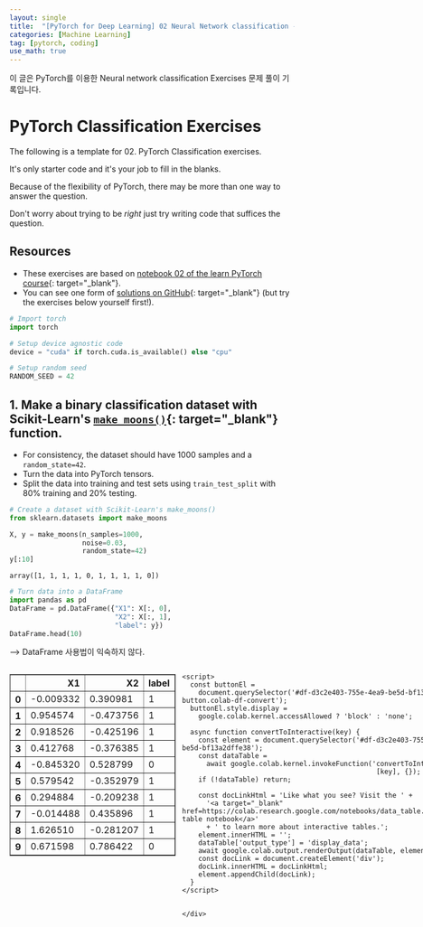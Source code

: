 ```yaml
---
layout: single
title:  "[PyTorch for Deep Learning] 02 Neural Network classification - Exercises"
categories: [Machine Learning]
tag: [pytorch, coding]
use_math: true
---
```


이 글은 PyTorch를 이용한 Neural network classification Exercises 문제 풀이 기록입니다.


# PyTorch Classification Exercises

The following is a template for 02. PyTorch Classification exercises.

It's only starter code and it's your job to fill in the blanks.

Because of the flexibility of PyTorch, there may be more than one way to answer the question.

Don't worry about trying to be *right* just try writing code that suffices the question.

## Resources
* These exercises are based on [notebook 02 of the learn PyTorch course](https://www.learnpytorch.io/02_pytorch_classification/){: target="_blank"}.
* You can see one form of [solutions on GitHub](https://github.com/mrdbourke/pytorch-deep-learning/tree/main/extras/solutions){: target="_blank"} (but try the exercises below yourself first!).


```python
# Import torch
import torch

# Setup device agnostic code
device = "cuda" if torch.cuda.is_available() else "cpu"

# Setup random seed
RANDOM_SEED = 42
```

## 1. Make a binary classification dataset with Scikit-Learn's [`make_moons()`](https://scikit-learn.org/stable/modules/generated/sklearn.datasets.make_moons.html){: target="_blank"} function.
  * For consistency, the dataset should have 1000 samples and a `random_state=42`.
  * Turn the data into PyTorch tensors.
  * Split the data into training and test sets using `train_test_split` with 80% training and 20% testing.


```python
# Create a dataset with Scikit-Learn's make_moons()
from sklearn.datasets import make_moons

X, y = make_moons(n_samples=1000,
                  noise=0.03,
                  random_state=42)
y[:10]
```




    array([1, 1, 1, 1, 0, 1, 1, 1, 1, 0])




```python
# Turn data into a DataFrame
import pandas as pd
DataFrame = pd.DataFrame({"X1": X[:, 0],
                          "X2": X[:, 1],
                          "label": y})
DataFrame.head(10)
```

--> DataFrame 사용법이 익숙하지 않다.



  <div id="df-d3c2e403-755e-4ea9-be5d-bf13a2dffe38" class="colab-df-container">
    <div>
<style scoped>
    .dataframe tbody tr th:only-of-type {
        vertical-align: middle;
    }

    .dataframe tbody tr th {
        vertical-align: top;
    }

    .dataframe thead th {
        text-align: right;
    }
</style>
<table border="1" class="dataframe">
  <thead>
    <tr style="text-align: right;">
      <th></th>
      <th>X1</th>
      <th>X2</th>
      <th>label</th>
    </tr>
  </thead>
  <tbody>
    <tr>
      <th>0</th>
      <td>-0.009332</td>
      <td>0.390981</td>
      <td>1</td>
    </tr>
    <tr>
      <th>1</th>
      <td>0.954574</td>
      <td>-0.473756</td>
      <td>1</td>
    </tr>
    <tr>
      <th>2</th>
      <td>0.918526</td>
      <td>-0.425196</td>
      <td>1</td>
    </tr>
    <tr>
      <th>3</th>
      <td>0.412768</td>
      <td>-0.376385</td>
      <td>1</td>
    </tr>
    <tr>
      <th>4</th>
      <td>-0.845320</td>
      <td>0.528799</td>
      <td>0</td>
    </tr>
    <tr>
      <th>5</th>
      <td>0.579542</td>
      <td>-0.352979</td>
      <td>1</td>
    </tr>
    <tr>
      <th>6</th>
      <td>0.294884</td>
      <td>-0.209238</td>
      <td>1</td>
    </tr>
    <tr>
      <th>7</th>
      <td>-0.014488</td>
      <td>0.435896</td>
      <td>1</td>
    </tr>
    <tr>
      <th>8</th>
      <td>1.626510</td>
      <td>-0.281207</td>
      <td>1</td>
    </tr>
    <tr>
      <th>9</th>
      <td>0.671598</td>
      <td>0.786422</td>
      <td>0</td>
    </tr>
  </tbody>
</table>
</div>
    <div class="colab-df-buttons">

  <div class="colab-df-container">
    <button class="colab-df-convert" onclick="convertToInteractive('df-d3c2e403-755e-4ea9-be5d-bf13a2dffe38')"
            title="Convert this dataframe to an interactive table."
            style="display:none;">

  <svg xmlns="http://www.w3.org/2000/svg" height="24px" viewBox="0 -960 960 960">
    <path d="M120-120v-720h720v720H120Zm60-500h600v-160H180v160Zm220 220h160v-160H400v160Zm0 220h160v-160H400v160ZM180-400h160v-160H180v160Zm440 0h160v-160H620v160ZM180-180h160v-160H180v160Zm440 0h160v-160H620v160Z"/>
  </svg>
    </button>

  <style>
    .colab-df-container {
      display:flex;
      gap: 12px;
    }

    .colab-df-convert {
      background-color: #E8F0FE;
      border: none;
      border-radius: 50%;
      cursor: pointer;
      display: none;
      fill: #1967D2;
      height: 32px;
      padding: 0 0 0 0;
      width: 32px;
    }

    .colab-df-convert:hover {
      background-color: #E2EBFA;
      box-shadow: 0px 1px 2px rgba(60, 64, 67, 0.3), 0px 1px 3px 1px rgba(60, 64, 67, 0.15);
      fill: #174EA6;
    }

    .colab-df-buttons div {
      margin-bottom: 4px;
    }

    [theme=dark] .colab-df-convert {
      background-color: #3B4455;
      fill: #D2E3FC;
    }

    [theme=dark] .colab-df-convert:hover {
      background-color: #434B5C;
      box-shadow: 0px 1px 3px 1px rgba(0, 0, 0, 0.15);
      filter: drop-shadow(0px 1px 2px rgba(0, 0, 0, 0.3));
      fill: #FFFFFF;
    }
  </style>

    <script>
      const buttonEl =
        document.querySelector('#df-d3c2e403-755e-4ea9-be5d-bf13a2dffe38 button.colab-df-convert');
      buttonEl.style.display =
        google.colab.kernel.accessAllowed ? 'block' : 'none';

      async function convertToInteractive(key) {
        const element = document.querySelector('#df-d3c2e403-755e-4ea9-be5d-bf13a2dffe38');
        const dataTable =
          await google.colab.kernel.invokeFunction('convertToInteractive',
                                                    [key], {});
        if (!dataTable) return;

        const docLinkHtml = 'Like what you see? Visit the ' +
          '<a target="_blank" href=https://colab.research.google.com/notebooks/data_table.ipynb>data table notebook</a>'
          + ' to learn more about interactive tables.';
        element.innerHTML = '';
        dataTable['output_type'] = 'display_data';
        await google.colab.output.renderOutput(dataTable, element);
        const docLink = document.createElement('div');
        docLink.innerHTML = docLinkHtml;
        element.appendChild(docLink);
      }
    </script>
  </div>


<div id="df-23738fc7-6f8b-406d-8f22-566cab365223">
  <button class="colab-df-quickchart" onclick="quickchart('df-23738fc7-6f8b-406d-8f22-566cab365223')"
            title="Suggest charts"
            style="display:none;">

<svg xmlns="http://www.w3.org/2000/svg" height="24px"viewBox="0 0 24 24"
     width="24px">
    <g>
        <path d="M19 3H5c-1.1 0-2 .9-2 2v14c0 1.1.9 2 2 2h14c1.1 0 2-.9 2-2V5c0-1.1-.9-2-2-2zM9 17H7v-7h2v7zm4 0h-2V7h2v10zm4 0h-2v-4h2v4z"/>
    </g>
</svg>
  </button>

<style>
  .colab-df-quickchart {
      --bg-color: #E8F0FE;
      --fill-color: #1967D2;
      --hover-bg-color: #E2EBFA;
      --hover-fill-color: #174EA6;
      --disabled-fill-color: #AAA;
      --disabled-bg-color: #DDD;
  }

  [theme=dark] .colab-df-quickchart {
      --bg-color: #3B4455;
      --fill-color: #D2E3FC;
      --hover-bg-color: #434B5C;
      --hover-fill-color: #FFFFFF;
      --disabled-bg-color: #3B4455;
      --disabled-fill-color: #666;
  }

  .colab-df-quickchart {
    background-color: var(--bg-color);
    border: none;
    border-radius: 50%;
    cursor: pointer;
    display: none;
    fill: var(--fill-color);
    height: 32px;
    padding: 0;
    width: 32px;
  }

  .colab-df-quickchart:hover {
    background-color: var(--hover-bg-color);
    box-shadow: 0 1px 2px rgba(60, 64, 67, 0.3), 0 1px 3px 1px rgba(60, 64, 67, 0.15);
    fill: var(--button-hover-fill-color);
  }

  .colab-df-quickchart-complete:disabled,
  .colab-df-quickchart-complete:disabled:hover {
    background-color: var(--disabled-bg-color);
    fill: var(--disabled-fill-color);
    box-shadow: none;
  }

  .colab-df-spinner {
    border: 2px solid var(--fill-color);
    border-color: transparent;
    border-bottom-color: var(--fill-color);
    animation:
      spin 1s steps(1) infinite;
  }

  @keyframes spin {
    0% {
      border-color: transparent;
      border-bottom-color: var(--fill-color);
      border-left-color: var(--fill-color);
    }
    20% {
      border-color: transparent;
      border-left-color: var(--fill-color);
      border-top-color: var(--fill-color);
    }
    30% {
      border-color: transparent;
      border-left-color: var(--fill-color);
      border-top-color: var(--fill-color);
      border-right-color: var(--fill-color);
    }
    40% {
      border-color: transparent;
      border-right-color: var(--fill-color);
      border-top-color: var(--fill-color);
    }
    60% {
      border-color: transparent;
      border-right-color: var(--fill-color);
    }
    80% {
      border-color: transparent;
      border-right-color: var(--fill-color);
      border-bottom-color: var(--fill-color);
    }
    90% {
      border-color: transparent;
      border-bottom-color: var(--fill-color);
    }
  }
</style>

  <script>
    async function quickchart(key) {
      const quickchartButtonEl =
        document.querySelector('#' + key + ' button');
      quickchartButtonEl.disabled = true;  // To prevent multiple clicks.
      quickchartButtonEl.classList.add('colab-df-spinner');
      try {
        const charts = await google.colab.kernel.invokeFunction(
            'suggestCharts', [key], {});
      } catch (error) {
        console.error('Error during call to suggestCharts:', error);
      }
      quickchartButtonEl.classList.remove('colab-df-spinner');
      quickchartButtonEl.classList.add('colab-df-quickchart-complete');
    }
    (() => {
      let quickchartButtonEl =
        document.querySelector('#df-23738fc7-6f8b-406d-8f22-566cab365223 button');
      quickchartButtonEl.style.display =
        google.colab.kernel.accessAllowed ? 'block' : 'none';
    })();
  </script>
</div>

    </div>
  </div>





```python
# Visualize the data on a scatter plot
import matplotlib.pyplot as plt
plt.figure(figsize=(10, 7))
plt.scatter(X[:, 0], X[:, 1], c=y)
```




    <matplotlib.collections.PathCollection at 0x7a122330c1c0>




    
![02_pytorch_classification_exercises_6_1](https://github.com/yesnote/yesnote.github.io/assets/173476188/70050fe3-a6a1-4126-bcfd-a7b53a47ce88)
    



```python
# Turn data into tensors of dtype float
X, y = torch.from_numpy(X).type(torch.float), torch.from_numpy(y).type(torch.float)

# Split the data into train and test sets (80% train, 20% test)
from sklearn.model_selection import train_test_split
X_train, X_test, y_train, y_test = train_test_split(X,
                                                    y,
                                                    test_size=0.2,
                                                    random_state=42)
X_train
```




    tensor([[ 1.9758,  0.2076],
            [-0.9608,  0.4007],
            [-0.0986,  1.0231],
            ...,
            [-0.7455,  0.6595],
            [ 1.0195,  0.0933],
            [ 1.9252,  0.1191]])



## 2. Build a model by subclassing `nn.Module` that incorporates non-linear activation functions and is capable of fitting the data you created in 1.
  * Feel free to use any combination of PyTorch layers (linear and non-linear) you want.


```python
import torch
from torch import nn

# Inherit from nn.Module to make a model capable of fitting the mooon data
class MoonModelV0(nn.Module):
    ## Your code here ##
    def __init__(self):
      super().__init__()
      self.layer = nn.Sequential(
          nn.Linear(in_features=2, out_features=8),
          nn.ReLU(),
          nn.Linear(in_features=8, out_features=8),
          nn.ReLU(),
          nn.Linear(in_features=8, out_features=1)
      )
    def forward(self, x):
        ## Your code here ##
        return self.layer(x)

# Instantiate the model
## Your code here ##
model_0 = MoonModelV0().to(device)
model_0
```




    MoonModelV0(
      (layer): Sequential(
        (0): Linear(in_features=2, out_features=8, bias=True)
        (1): ReLU()
        (2): Linear(in_features=8, out_features=8, bias=True)
        (3): ReLU()
        (4): Linear(in_features=8, out_features=1, bias=True)
      )
    )



## 3. Setup a binary classification compatible loss function and optimizer to use when training the model built in 2.


```python
# Setup loss function
loss_fn = nn.BCEWithLogitsLoss()
# Setup optimizer to optimize model's parameters
optimizer = torch.optim.SGD(params=model_0.parameters(),
                            lr=0.1)
```

## 4. Create a training and testing loop to fit the model you created in 2 to the data you created in 1.
  * Do a forward pass of the model to see what's coming out in the form of logits, prediction probabilities and labels.
  * To measure model accuray, you can create your own accuracy function or use the accuracy function in [TorchMetrics](https://torchmetrics.readthedocs.io/en/latest/).
  * Train the model for long enough for it to reach over 96% accuracy.
  * The training loop should output progress every 10 epochs of the model's training and test set loss and accuracy.


```python
# What's coming out of our model?
X_train, y_train = X_train.to(device), y_train.to(device)
X_test, y_test = X_test.to(device), y_test.to(device)
X, y = X.to(device), y.to(device)
y_logits = model_0(X).squeeze()
# logits (raw outputs of model)
print("Logits:")
## Your code here ##
print(f"{y_logits[:10]}")
# Prediction probabilities
print("Pred probs:")
## Your code here ##
print(f"{torch.sigmoid(y_logits)[:10]}")
# Prediction labels
print("Pred labels:")
## Your code here ##
print(f"{torch.round(torch.sigmoid(y_logits))[:10]}")
```

    Logits:
    tensor([-0.0356,  0.0421,  0.0400,  0.0187, -0.1194,  0.0283,  0.0124, -0.0391,
             0.0488, -0.0489], device='cuda:0', grad_fn=<SliceBackward0>)
    Pred probs:
    tensor([0.4911, 0.5105, 0.5100, 0.5047, 0.4702, 0.5071, 0.5031, 0.4902, 0.5122,
            0.4878], device='cuda:0', grad_fn=<SliceBackward0>)
    Pred labels:
    tensor([0., 1., 1., 1., 0., 1., 1., 0., 1., 0.], device='cuda:0',
           grad_fn=<SliceBackward0>)



```python
# Let's calculuate the accuracy using accuracy from TorchMetrics
!pip -q install torchmetrics # Colab doesn't come with torchmetrics
from torchmetrics import Accuracy
acc_fn = Accuracy(task="multiclass", num_classes=2).to(device)
acc = acc_fn(torch.round(torch.sigmoid(y_logits.squeeze()))[:10], y[:10])
acc
## TODO: Uncomment this code to use the Accuracy function
# acc_fn = Accuracy(task="multiclass", num_classes=2).to(device) # send accuracy function to device
# acc_fn
```




    tensor(0.8000, device='cuda:0')




```python
## TODO: Uncomment this to set the seed
torch.manual_seed(RANDOM_SEED)

# Setup epochs
epochs = 1000

# Send data to the device


# Loop through the data
for epoch in range(epochs):
  ### Training
  model_0.train()

  # 1. Forward pass (logits output)
  y_logits = model_0(X_train).squeeze()
  # Turn logits into prediction probabilities
  y_probs = torch.sigmoid(y_logits)

  # Turn prediction probabilities into prediction labels
  y_pred = torch.round(y_probs)

  # 2. Calculaute the loss
  loss = loss_fn(y_logits, y_train) # loss = compare model raw outputs to desired model outputs

  # Calculate the accuracy
  acc = acc_fn(y_pred, y_train.int()) # the accuracy function needs to compare pred labels (not logits) with actual labels

  # 3. Zero the gradients
  optimizer.zero_grad()

  # 4. Loss backward (perform backpropagation) - https://brilliant.org/wiki/backpropagation/#:~:text=Backpropagation%2C%20short%20for%20%22backward%20propagation,to%20the%20neural%20network's%20weights.
  loss.backward()
  # 5. Step the optimizer (gradient descent) - https://towardsdatascience.com/gradient-descent-algorithm-a-deep-dive-cf04e8115f21#:~:text=Gradient%20descent%20(GD)%20is%20an,e.g.%20in%20a%20linear%20regression)
  optimizer.step()

  ### Testing
  model_0.eval()
  with torch.inference_mode():
    # 1. Forward pass (to get the logits)
    test_logits = model_0(X_test).squeeze()
    # Turn the test logits into prediction labels
    test_pred = torch.round(torch.sigmoid(test_logits))

    # 2. Caculate the test loss/acc
    test_loss = loss_fn(test_logits, y_test)
    test_acc = acc_fn(test_pred, y_test)

  # Print out what's happening every 100 epochs
  if epoch % 100 == 0:
    print(f"Epoch: {epoch} | Loss: {loss:.4f} | Acc: {acc:.2f} | Test loss: {test_loss:.4f} | Test acc: {test_acc:.2f}")

```

    Epoch: 0 | Loss: 0.6688 | Acc: 0.86 | Test loss: 0.6687 | Test acc: 0.85
    Epoch: 100 | Loss: 0.2867 | Acc: 0.86 | Test loss: 0.2984 | Test acc: 0.87
    Epoch: 200 | Loss: 0.2327 | Acc: 0.89 | Test loss: 0.2356 | Test acc: 0.90
    Epoch: 300 | Loss: 0.2202 | Acc: 0.90 | Test loss: 0.2229 | Test acc: 0.89
    Epoch: 400 | Loss: 0.2118 | Acc: 0.90 | Test loss: 0.2164 | Test acc: 0.90
    Epoch: 500 | Loss: 0.2062 | Acc: 0.90 | Test loss: 0.2129 | Test acc: 0.88
    Epoch: 600 | Loss: 0.2028 | Acc: 0.91 | Test loss: 0.2112 | Test acc: 0.88
    Epoch: 700 | Loss: 0.2010 | Acc: 0.90 | Test loss: 0.2105 | Test acc: 0.88
    Epoch: 800 | Loss: 0.1999 | Acc: 0.90 | Test loss: 0.2101 | Test acc: 0.88
    Epoch: 900 | Loss: 0.1993 | Acc: 0.90 | Test loss: 0.2099 | Test acc: 0.88


--> loss 계산할 때 y_true의 값은 int로 취한다.

## 5. Make predictions with your trained model and plot them using the `plot_decision_boundary()` function created in this notebook.


```python
# Plot the model predictions
import numpy as np

def plot_decision_boundary(model, X, y):

    # Put everything to CPU (works better with NumPy + Matplotlib)
    model.to("cpu")
    X, y = X.to("cpu"), y.to("cpu")

    # Source - https://madewithml.com/courses/foundations/neural-networks/
    # (with modifications)
    x_min, x_max = X[:, 0].min() - 0.1, X[:, 0].max() + 0.1
    y_min, y_max = X[:, 1].min() - 0.1, X[:, 1].max() + 0.1
    xx, yy = np.meshgrid(np.linspace(x_min, x_max, 101),
                         np.linspace(y_min, y_max, 101))

    # Make features
    X_to_pred_on = torch.from_numpy(np.column_stack((xx.ravel(), yy.ravel()))).float()

    # Make predictions
    model.eval()
    with torch.inference_mode():
        y_logits = model(X_to_pred_on)

    # Test for multi-class or binary and adjust logits to prediction labels
    if len(torch.unique(y)) > 2:
        y_pred = torch.softmax(y_logits, dim=1).argmax(dim=1) # mutli-class
    else:
        y_pred = torch.round(torch.sigmoid(y_logits)) # binary

    # Reshape preds and plot
    y_pred = y_pred.reshape(xx.shape).detach().numpy()
    plt.contourf(xx, yy, y_pred, cmap=plt.cm.RdYlBu, alpha=0.7)
    plt.scatter(X[:, 0], X[:, 1], c=y, s=40, cmap=plt.cm.RdYlBu)
    plt.xlim(xx.min(), xx.max())
    plt.ylim(yy.min(), yy.max())
```


```python
# Plot decision boundaries for training and test sets
plt.figure(figsize=(12, 6))
plt.subplot(1, 2, 1)
plot_decision_boundary(model_0, X_train, y_train)
plt.title("Train")
plt.subplot(1, 2, 2)
plot_decision_boundary(model_0, X_test, y_test)
plt.title("Test")
```




    Text(0.5, 1.0, 'Test')




    
![02_pytorch_classification_exercises_18_1](https://github.com/yesnote/yesnote.github.io/assets/173476188/1ad07dd6-0a12-44c5-ba68-ee0b25837b6a){: target="_blank"}
    


## 6. Replicate the Tanh (hyperbolic tangent) activation function in pure PyTorch.
  * Feel free to reference the [ML cheatsheet website](https://ml-cheatsheet.readthedocs.io/en/latest/activation_functions.html#tanh){: target="_blank"} for the formula.


```python
# Create a straight line tensor
A = torch.arange(-10, 10, 0.01)
```


```python
# Test torch.tanh() on the tensor and plot it
plt.figure(figsize=(10, 7))
plt.plot(torch.tanh(A))
```




    [<matplotlib.lines.Line2D at 0x7a11fb1e4070>]




    
![02_pytorch_classification_exercises_21_1](https://github.com/yesnote/yesnote.github.io/assets/173476188/af4edf45-d42d-450d-b304-8d8ea2dbdfc0)
    



```python
# Replicate torch.tanh() and plot it
plt.figure(figsize=(10, 7))
plt.plot((torch.exp(A)-torch.exp(-A))/(torch.exp(A) + torch.exp(-A)))
```




    [<matplotlib.lines.Line2D at 0x7a11fb120430>]




![02_pytorch_classification_exercises_22_1](https://github.com/yesnote/yesnote.github.io/assets/173476188/07d017db-c6c7-46b4-a49d-79ce7cca7958)
    


## 7. Create a multi-class dataset using the [spirals data creation function from CS231n](https://cs231n.github.io/neural-networks-case-study/){: target="_blank"} (see below for the code).
  * Split the data into training and test sets (80% train, 20% test) as well as turn it into PyTorch tensors.
  * Construct a model capable of fitting the data (you may need a combination of linear and non-linear layers).
  * Build a loss function and optimizer capable of handling multi-class data (optional extension: use the Adam optimizer instead of SGD, you may have to experiment with different values of the learning rate to get it working).
  * Make a training and testing loop for the multi-class data and train a model on it to reach over 95% testing accuracy (you can use any accuracy measuring function here that you like) - 1000 epochs should be plenty.
  * Plot the decision boundaries on the spirals dataset from your model predictions, the `plot_decision_boundary()` function should work for this dataset too.


```python
# Code for creating a spiral dataset from CS231n
import numpy as np
import matplotlib.pyplot as plt
RANDOM_SEED = 42
np.random.seed(RANDOM_SEED)
N = 100 # number of points per class
D = 2 # dimensionality
K = 3 # number of classes
X = np.zeros((N*K,D)) # data matrix (each row = single example)
y = np.zeros(N*K, dtype='uint8') # class labels
for j in range(K):
  ix = range(N*j,N*(j+1))
  r = np.linspace(0.0,1,N) # radius
  t = np.linspace(j*4,(j+1)*4,N) + np.random.randn(N)*0.2 # theta
  X[ix] = np.c_[r*np.sin(t), r*np.cos(t)]
  y[ix] = j
# lets visualize the data
plt.scatter(X[:, 0], X[:, 1], c=y, s=40, cmap=plt.cm.RdYlBu)
plt.show()
```


    
![02_pytorch_classification_exercises_24_0](https://github.com/yesnote/yesnote.github.io/assets/173476188/8f3f6ad4-1258-4135-81ba-c3b5625e35bd)
    



```python
# Turn data into tensors
import torch
X = torch.from_numpy(X).type(torch.float) # features as float32
y = torch.from_numpy(y).type(torch.LongTensor) # labels need to be of type long

# Create train and test splits
from sklearn.model_selection import train_test_split
X_train, X_test, y_train, y_test = train_test_split(X, y, test_size=0.2, random_state=42)
```


```python
# Let's calculuate the accuracy for when we fit our model
!pip -q install torchmetrics # colab doesn't come with torchmetrics
from torchmetrics import Accuracy

## TODO: uncomment the two lines below to send the accuracy function to the device
acc_fn = Accuracy(task="multiclass", num_classes=3).to(device)

```


```python
# Prepare device agnostic code
device = "cuda" if torch.cuda.is_available() else "cpu"

# Create model by subclassing nn.Module
class SpiralModel(nn.Module):
  def __init__(self):
    super().__init__()
    self.layer = nn.Sequential(
          nn.Linear(in_features=2, out_features=8),
          nn.ReLU(),
          nn.Linear(in_features=8, out_features=8),
          nn.ReLU(),
          nn.Linear(in_features=8, out_features=3)
      )

  def forward(self, x):
    return self.layer(x)


# Instantiate model and send it to device
model_1 = SpiralModel().to(device)
model_1
```




    SpiralModel(
      (layer): Sequential(
        (0): Linear(in_features=2, out_features=8, bias=True)
        (1): ReLU()
        (2): Linear(in_features=8, out_features=8, bias=True)
        (3): ReLU()
        (4): Linear(in_features=8, out_features=3, bias=True)
      )
    )




```python
# Setup data to be device agnostic
X_train, y_train = X_train.to(device), y_train.to(device)
X_test, y_test = X_test.to(device), y_test.to(device)

# Print out first 10 untrained model outputs (forward pass)
print("Logits:")
## Your code here ##
logits = model_1(X_train)
print(f"{logits[:10]}, {logits.shape}")
print("Pred probs:")
## Your code here ##
pred_probs = torch.softmax(logits, dim=1)
print(f"{pred_probs[:10]}")
print("Pred labels:")
## Your code here ##
pred_labels = torch.argmax(pred_probs, dim=1)
print(f"{pred_labels[:10]}")
```

    Logits:
    tensor([[-0.0620, -0.3527, -0.2153],
            [-0.0690, -0.3463, -0.2262],
            [-0.0746, -0.3872, -0.2516],
            [-0.2075, -0.3709, -0.4343],
            [-0.1552, -0.4035, -0.3753],
            [-0.1090, -0.3818, -0.2977],
            [-0.0938, -0.3901, -0.2801],
            [-0.0447, -0.3166, -0.1868],
            [-0.1124, -0.3449, -0.2855],
            [-0.2093, -0.3717, -0.4374]], device='cuda:0',
           grad_fn=<SliceBackward0>), torch.Size([240, 3])
    Pred probs:
    tensor([[0.3838, 0.2870, 0.3292],
            [0.3828, 0.2901, 0.3271],
            [0.3892, 0.2847, 0.3261],
            [0.3779, 0.3209, 0.3012],
            [0.3872, 0.3021, 0.3107],
            [0.3862, 0.2940, 0.3198],
            [0.3886, 0.2889, 0.3225],
            [0.3803, 0.2898, 0.3299],
            [0.3797, 0.3009, 0.3194],
            [0.3779, 0.3212, 0.3008]], device='cuda:0', grad_fn=<SliceBackward0>)
    Pred labels:
    tensor([0, 0, 0, 0, 0, 0, 0, 0, 0, 0], device='cuda:0')



```python
# Setup loss function and optimizer
loss_fn = nn.CrossEntropyLoss()
optimizer = torch.optim.Adam(params=model_1.parameters(),
                             lr=0.1)
```


```python
# Build a training loop for the model
torch.manual_seed(42)
torch.cuda.manual_seed(42)
epochs = 1000

# Loop over data
for epoch in range(epochs):
  model_1.train()

  ## Training

  # 1. Forward pass
  y_logits = model_1(X_train)
  y_pred = torch.argmax(torch.softmax(y_logits, dim=1), dim=1)

  # 2. Calculate the loss
  loss = loss_fn(y_logits, y_train)
  acc = acc_fn(y_pred, y_train)

  # 3. Optimizer zero grad
  optimizer.zero_grad()

  # 4. Loss backward
  loss.backward()

  # 5. Optimizer step
  optimizer.step()

  ## Testing
  model_1.eval()
  with torch.inference_mode():

    # 1. Forward pass
    test_logits = model_1(X_test)
    test_pred = torch.argmax(torch.softmax(test_logits, dim=1), dim=1)
    # 2. Caculate loss and acc
    test_loss = loss_fn(test_logits, y_test)
    test_acc = acc_fn(test_pred, y_test)
  # Print out what's happening every 100 epochs

  if epoch % 100 == 0:
    print(f"Epoch: {epoch} | Loss: {loss:.4f} | Acc: {acc:.2f} | Test loss: {test_loss:.4f} | Test acc: {test_acc:.2f}")
```

    Epoch: 0 | Loss: 1.1024 | Acc: 0.32 | Test loss: 1.0750 | Test acc: 0.42
    Epoch: 100 | Loss: 0.0348 | Acc: 0.99 | Test loss: 0.0142 | Test acc: 1.00
    Epoch: 200 | Loss: 0.0222 | Acc: 0.99 | Test loss: 0.0038 | Test acc: 1.00
    Epoch: 300 | Loss: 0.0191 | Acc: 0.99 | Test loss: 0.0009 | Test acc: 1.00
    Epoch: 400 | Loss: 0.0183 | Acc: 0.99 | Test loss: 0.0004 | Test acc: 1.00
    Epoch: 500 | Loss: 0.0161 | Acc: 0.99 | Test loss: 0.0005 | Test acc: 1.00
    Epoch: 600 | Loss: 0.0160 | Acc: 0.99 | Test loss: 0.0003 | Test acc: 1.00
    Epoch: 700 | Loss: 0.0155 | Acc: 0.99 | Test loss: 0.0003 | Test acc: 1.00
    Epoch: 800 | Loss: 0.0152 | Acc: 0.99 | Test loss: 0.0003 | Test acc: 1.00
    Epoch: 900 | Loss: 0.0150 | Acc: 0.99 | Test loss: 0.0002 | Test acc: 1.00



```python
# Plot decision boundaries for training and test sets
plt.figure(figsize=(12, 6))
plt.subplot(1, 2, 1)
plot_decision_boundary(model_1, X_train, y_train)
plt.title("Train")
plt.subplot(1, 2, 2)
plot_decision_boundary(model_1, X_test, y_test)
plt.title("Test")
```




    Text(0.5, 1.0, 'Test')




    
![02_pytorch_classification_exercises_31_1](https://github.com/yesnote/yesnote.github.io/assets/173476188/6a343322-c831-4a4a-a403-752200ecceba)
    



# 참고자료

[Ground truth notebook](https://github.com/mrdbourke/pytorch-deep-learning/blob/main/02_pytorch_classification.ipynb){: target="_blank"}

[Book version of notebook](https://www.learnpytorch.io/02_pytorch_classification/){: target="_blank"}

[Ask a question](https://github.com/mrdbourke/pytorch-deep-learning/discussions){: target="_blank"}